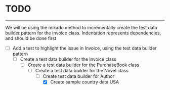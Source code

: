 # TODO
------

We will be using the mikado method to incrementally create the test data builder pattern for the Invoice class.
Indentation represents dependencies, and should be done first

- [ ] Add a test to highlight the issue in Invoice, using the test data builder pattern
  - [ ] Create a test data builder for the Invoice class
    - [ ] Create a test data builder for the PurchaseBook class
      - [ ] Create a test data builder for the Novel class
        - [ ] Create test data builder for Author
          - [x] Create sample country data USA
